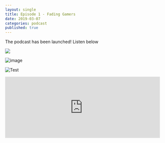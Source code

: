 ```yaml
---
layout: single
title: Episode 1 - Fading Gamers
date: 2019-03-07
categories: podcast
published: true
---
```


The podcast has been launched! Listen below

<a href="https://open.spotify.com/show/5u6qyzeOUh3gIfsuNpjJTj">
<img src=“Https://ordinarydads.githiub.io/Images/Spotify.png”>
</a>

![image](https://ordinarydads.github.io/_posts/Images/Spotify.png)

![Test]({{site.baseurl}}/_posts/086B0EF2-90D7-4320-AFD2-91868F725612.png)


<iframe width="100%" height="200" src="https://player.whooshkaa.com/player/episode/id/341112?visual=true&sharing=true" frameborder="0" Ng style="width: 100%; height: 200px"></iframe>

 


<!--stackedit_data:
eyJoaXN0b3J5IjpbMjc0NDYwOTU3LDQ4MzU2NTQxMywxOTY2OT
QzMzA0LC0zODg4MDg5MDksMTYxOTQ1OTQyMiwxOTI0MTU0NzUw
XX0=
-->